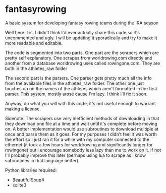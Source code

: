 # fantasyrowing
A basic system for developing fantasy rowing teams during the IRA season

Well here it is. I didn't think I'd ever actually share this code so it's uncommented and ugly. I will be updating it sporadically and try to make it more readable and editable.

The code is segmented into two parts. One part are the scrapers which are pretty self explanatory. One scrapes from worldrowing.com directly and another from a database worldrowing uses called rowingone.com. They are both in the athletes_raw folder

The second part is the parsers. One parser gets pretty much all the info from the available files in the athletes_raw folder. The other one just touches up on the names of the athletes which aren't formatted in the first parser. This system, mostly arose cause I'm lazy. I think I'll fix it soon.

Anyway, do what you will with this code, it's not useful enough to warrant making a license.

Sidenote: The scrapers use very inefficient methods of downloading in that they download one file at a time and wait until it's complete before moving on. A better implementation would use subroutines to download multiple at once and parse them as it goes. For my purposes I didn't feel it was worth the effort so I just ran it for a while with my computer connected to the ethernet (it took a few hours for worldrowing and significantly longer for rowingone) but I encourage somebody less lazy than me to work on it. If not I'll probably improve this later (perhaps using lua to scrape as I know subroutines in that language better).

Python libraries required:

- BeautifulSoup4
- sqlite3
